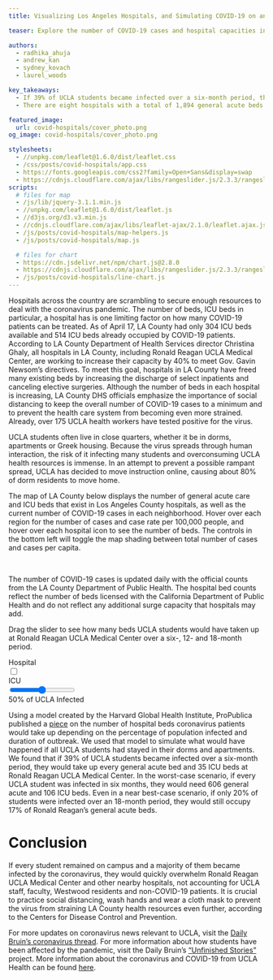 ```yaml
---
title: Visualizing Los Angeles Hospitals, and Simulating COVID-19 on an Unprotected UCLA

teaser: Explore the number of COVID-19 cases and hospital capacities in each neighborhood within Los Angeles County. What would have happened if UCLA students were on campus and became infected? We investigate the consequences.

authors:
  - radhika_ahuja
  - andrew_kan
  - sydney_kovach
  - laurel_woods

key_takeaways:
  - If 39% of UCLA students became infected over a six-month period, they alone would take up every general acute bed at Ronald Reagan UCLA Medical Center.
  - There are eight hospitals with a total of 1,894 general acute beds and 338 ICU beds within a five-mile radius of UCLA.

featured_image:
  url: covid-hospitals/cover_photo.png
og_image: covid-hospitals/cover_photo.png

stylesheets:
  - //unpkg.com/leaflet@1.6.0/dist/leaflet.css
  - /css/posts/covid-hospitals/app.css
  - https://fonts.googleapis.com/css2?family=Open+Sans&display=swap
  - https://cdnjs.cloudflare.com/ajax/libs/rangeslider.js/2.3.3/rangeslider.min.css
scripts:
  # files for map
  - /js/lib/jquery-3.1.1.min.js
  - //unpkg.com/leaflet@1.6.0/dist/leaflet.js
  - //d3js.org/d3.v3.min.js
  - //cdnjs.cloudflare.com/ajax/libs/leaflet-ajax/2.1.0/leaflet.ajax.js
  - /js/posts/covid-hospitals/map-helpers.js
  - /js/posts/covid-hospitals/map.js

  # files for chart
  - https://cdn.jsdelivr.net/npm/chart.js@2.8.0
  - https://cdnjs.cloudflare.com/ajax/libs/rangeslider.js/2.3.3/rangeslider.min.js
  - /js/posts/covid-hospitals/line-chart.js
---
```


Hospitals across the country are scrambling to secure enough resources to deal with the coronavirus pandemic. The number of beds, ICU beds in particular, a hospital has is one limiting factor on how many COVID-19 patients can be treated. As of April 17, LA County had only 304 ICU beds available and 514 ICU beds already occupied by COVID-19 patients. According to LA County Department of Health Services director Christina Ghaly, all hospitals in LA County, including Ronald Reagan UCLA Medical Center, are working to increase their capacity by 40% to meet Gov. Gavin Newsom’s directives. To meet this goal, hospitals in LA County have freed many existing beds by increasing the discharge of select inpatients and canceling elective surgeries. Although the number of beds in each hospital is increasing, LA County DHS officials emphasize the importance of social distancing to keep the overall number of COVID-19 cases to a minimum and to prevent the health care system from becoming even more strained. Already, over 175 UCLA health workers have tested positive for the virus.

UCLA students often live in close quarters, whether it be in dorms, apartments or Greek housing. Because the virus spreads through human interaction, the risk of it infecting many students and overconsuming UCLA health resources is immense. In an attempt to prevent a possible rampant spread, UCLA has decided to move instruction online, causing about 80% of dorm residents to move home.

The map of LA County below displays the number of general acute care and ICU beds that exist in Los Angeles County hospitals, as well as the current number of COVID-19 cases in each neighborhood. Hover over each region for the number of cases and case rate per 100,000 people, and hover over each hospital icon to see the number of beds. The controls in the bottom left will toggle the map shading between total number of cases and cases per capita.

<div id="map"></div>

<br/>

The number of COVID-19 cases is updated daily with the official counts from the LA County Department of Public Health. The hospital bed counts reflect the number of beds licensed with the California Department of Public Health and do not reflect any additional surge capacity that hospitals may add.

<script type="text/pyscript" src="python/corona-hospitals/map-scraping.py"></script>

Drag the slider to see how many beds UCLA students would have taken up at Ronald Reagan UCLA Medical Center over a six-, 12- and 18-month period.

<div>
  <div class="chart-wrapper">
    <div id="canvas-wrapper">
      <canvas id="line-chart"></canvas>
    </div>
    <div id="toggle-wrapper">
      <div class="toggle-option">Hospital</div>
      <div>
      <label class="switch">
        <input type="checkbox" onclick="update_line_chart(null, this.checked);">
        <span class='toggle'></span>
      </label>
      </div>
      <div class="toggle-option">ICU</div>
    </div>
  </div>

  <div id="slider-wrapper">
    <div>
      <input type="range" min="1" max="100" value="50" class="slider" oninput="display_slider_value(this.value, null); update_line_chart(this.value);">
    </div>
    <div id="slider-num">
      <span><span id="percentage-num">50%</span> of UCLA Infected</span>
    </div>
  </div>
</div>

Using a model created by the Harvard Global Health Institute, ProPublica published a <a href="https://projects.propublica.org/graphics/covid-hospitals">piece</a> on the number of hospital beds coronavirus patients would take up depending on the percentage of population infected and duration of outbreak. We used that model to simulate what would have happened if all UCLA students had stayed in their dorms and apartments. We found that if 39% of UCLA students became infected over a six-month period, they would take up every general acute bed and 35 ICU beds at Ronald Reagan UCLA Medical Center. In the worst-case scenario, if every UCLA student was infected in six months, they would need 606 general acute and 106 ICU beds. Even in a near best-case scenario, if only 20% of students were infected over an 18-month period, they would still occupy 17% of Ronald Reagan’s general acute beds.

# Conclusion

If every student remained on campus and a majority of them became infected by the coronavirus, they would quickly overwhelm Ronald Reagan UCLA Medical Center and other nearby hospitals, not accounting for UCLA staff, faculty, Westwood residents and non-COVID-19 patients. It is crucial to practice social distancing, wash hands and wear a cloth mask to prevent the virus from straining LA County health resources even further, according to the Centers for Disease Control and Prevention.

For more updates on coronavirus news relevant to UCLA, visit the <a href="https://features.dailybruin.com/2020/covid-19/">Daily Bruin’s coronavirus thread</a>. For more information about how students have been affected by the pandemic, visit the Daily Bruin’s <a href="https://covidstories.dailybruin.com/">“Unfinished Stories”</a> project. More information about the coronavirus and COVID-19 from UCLA Health can be found <a href="https://www.uclahealth.org/coronavirus">here</a>.
